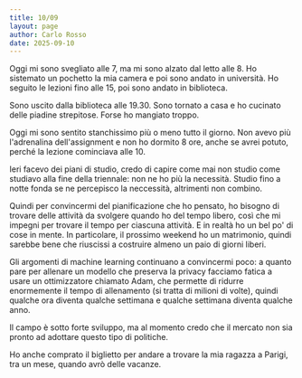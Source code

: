 ```yaml
---
title: 10/09
layout: page
author: Carlo Rosso
date: 2025-09-10
---
```


Oggi mi sono svegliato alle 7, ma mi sono alzato dal letto alle 8.
Ho sistemato un pochetto la mia camera e poi sono andato in università.
Ho seguito le lezioni fino alle 15, poi sono andato in biblioteca.

Sono uscito dalla biblioteca alle 19.30. Sono tornato a casa e ho cucinato delle
piadine strepitose. Forse ho mangiato troppo.

Oggi mi sono sentito stanchissimo più o meno tutto il giorno. Non avevo più
l'adrenalina dell'assignment e non ho dormito 8 ore, anche se avrei potuto,
perché la lezione cominciava alle 10.

Ieri facevo dei piani di studio, credo di capire come mai non studio come
studiavo alla fine della triennale: non ne ho più la necessità. Studio fino a
notte fonda se ne percepisco la neccessità, altrimenti non combino.  

Quindi per convincermi del pianificazione che ho pensato, ho bisogno di trovare
delle attività da svolgere quando ho del tempo libero, così che mi impegni per
trovare il tempo per ciascuna attività. E in realtà ho un bel po' di cose in
mente. In particolare, il prossimo weekend ho un matrimonio, quindi sarebbe bene
che riuscissi a costruire almeno un paio di giorni liberi.

Gli argomenti di machine learning continuano a convincermi poco: a quanto pare
per allenare un modello che preserva la privacy facciamo fatica a usare un
ottimizzatore chiamato Adam, che permette di ridurre enormemente il tempo di
allenamento (si tratta di milioni di volte), quindi qualche ora diventa qualche
settimana e qualche settimana diventa qualche anno.

Il campo è sotto forte sviluppo, ma al momento credo che il mercato non sia
pronto ad adottare questo tipo di politiche.

Ho anche comprato il biglietto per andare a trovare la mia ragazza a Parigi, tra
un mese, quando avrò delle vacanze.
